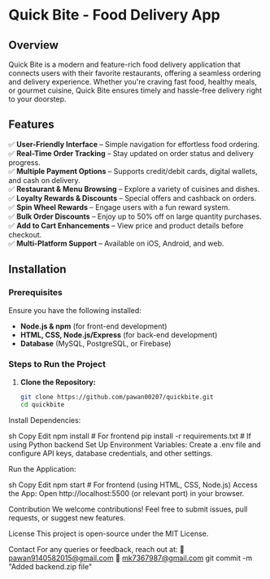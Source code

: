 # Quick Bite - Food Delivery App

## Overview

Quick Bite is a modern and feature-rich food delivery application that connects users with their favorite restaurants, offering a seamless ordering and delivery experience. Whether you're craving fast food, healthy meals, or gourmet cuisine, Quick Bite ensures timely and hassle-free delivery right to your doorstep.

## Features

✅ **User-Friendly Interface** – Simple navigation for effortless food ordering.  
✅ **Real-Time Order Tracking** – Stay updated on order status and delivery progress.  
✅ **Multiple Payment Options** – Supports credit/debit cards, digital wallets, and cash on delivery.  
✅ **Restaurant & Menu Browsing** – Explore a variety of cuisines and dishes.  
✅ **Loyalty Rewards & Discounts** – Special offers and cashback on orders.  
✅ **Spin Wheel Rewards** – Engage users with a fun reward system.  
✅ **Bulk Order Discounts** – Enjoy up to 50% off on large quantity purchases.  
✅ **Add to Cart Enhancements** – View price and product details before checkout.  
✅ **Multi-Platform Support** – Available on iOS, Android, and web.  

## Installation

### **Prerequisites**
Ensure you have the following installed:

- **Node.js & npm** (for front-end development)
- **HTML, CSS, Node.js/Express** (for back-end development)
- **Database** (MySQL, PostgreSQL, or Firebase)

### **Steps to Run the Project**
1. **Clone the Repository:**
   ```sh
   git clone https://github.com/pawan00207/quickbite.git
   cd quickbite
Install Dependencies:

sh
Copy
Edit
npm install  # For frontend
pip install -r requirements.txt  # If using Python backend
Set Up Environment Variables:
Create a .env file and configure API keys, database credentials, and other settings.

Run the Application:

sh
Copy
Edit
npm start  # For frontend (using HTML, CSS, Node.js)
Access the App:
Open http://localhost:5500 (or relevant port) in your browser.

Contribution
We welcome contributions! Feel free to submit issues, pull requests, or suggest new features.

License
This project is open-source under the MIT License.

Contact
For any queries or feedback, reach out at:
📧 pawan9140582015@gmail.com
📧 mk7367987@gmail.com
git commit -m "Added backend.zip file"


